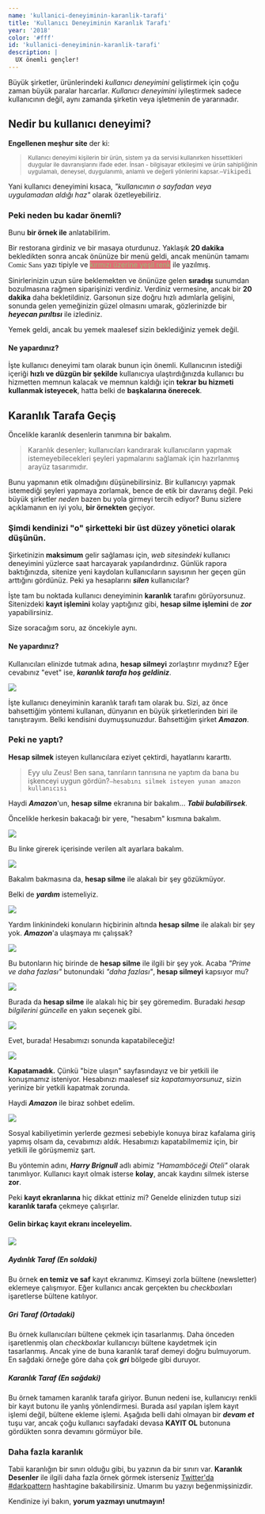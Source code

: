 ```yaml
---
name: 'kullanici-deneyiminin-karanlik-tarafi'
title: 'Kullanıcı Deneyiminin Karanlık Tarafı'
year: '2018'
color: '#fff'
id: 'kullanici-deneyiminin-karanlik-tarafi'
description: |
  UX önemli gençler!
---
```


Büyük şirketler, ürünlerindeki _kullanıcı deneyimini_ geliştirmek için çoğu zaman büyük paralar harcarlar. _Kullanıcı deneyimini_ iyileştirmek sadece kullanıcının değil, aynı zamanda şirketin veya işletmenin de yararınadır.

## Nedir bu kullanıcı deneyimi?

**Engellenen meşhur site** der ki:

> <small>Kullanıcı deneyimi kişilerin bir ürün, sistem ya da servisi kullanırken hissettikleri duygular ile davranışlarını ifade eder. İnsan - bilgisayar etkileşimi ve ürün sahipliğinin uygulamalı, deneysel, duygulanımlı, anlamlı ve değerli yönlerini kapsar.</small>`—Vikipedi`


Yani kullanıcı deneyimini kısaca, _"kullanıcının o sayfadan veya uygulamadan aldığı haz"_ olarak özetleyebiliriz.

### Peki neden bu kadar önemli?

Bunu **bir örnek ile** anlatabilirim.

Bir restorana girdiniz ve bir masaya oturdunuz. Yaklaşık **20 dakika** bekledikten sonra ancak önünüze bir menü geldi, ancak menünün tamamı <span style='font-family: "Comic Sans MS";'>Comic Sans</span> yazı tipiyle ve <span style='background: #e06c75;color: #98c379;'>kırmızı üzerine yeşil renk</span> ile yazılmış.

Sinirlerinizin uzun süre beklemekten ve önünüze gelen **sıradışı** sunumdan bozulmasına rağmen siparişinizi verdiniz. Verdiniz vermesine, ancak bir **20 dakika** daha bekletildiniz. Garsonun size doğru hızlı adımlarla gelişini, sonunda gelen yemeğinizin güzel olmasını umarak, gözlerinizde bir **_heyecan pırıltısı_** ile izlediniz.

Yemek geldi, ancak bu yemek maalesef sizin beklediğiniz yemek değil.

#### Ne yapardınız?

İşte kullanıcı deneyimi tam olarak bunun için önemli. Kullanıcının istediği içeriği **hızlı ve düzgün bir şekilde** kullanıcıya ulaştırdığınızda kullanıcı bu hizmetten memnun kalacak ve memnun kaldığı için **tekrar bu hizmeti kullanmak isteyecek**, hatta belki de **başkalarına önerecek**.

## Karanlık Tarafa Geçiş

Öncelikle karanlık desenlerin tanımına bir bakalım.

> Karanlık desenler; kullanıcıları kandırarak kullanıcıların yapmak istemeyebilecekleri şeyleri yapmalarını sağlamak için hazırlanmış arayüz tasarımıdır.

Bunu yapmanın etik olmadığını düşünebilirsiniz. Bir kullanıcıyı yapmak istemediği şeyleri yapmaya zorlamak, bence de etik bir davranış değil. Peki büyük şirketler _neden_ bazen bu yola girmeyi tercih ediyor? Bunu sizlere açıklamanın en iyi yolu, **bir örnekten** geçiyor. 

### Şimdi kendinizi "o" şirketteki bir üst düzey yönetici olarak düşünün.

Şirketinizin **maksimum** gelir sağlaması için, _web sitesindeki_ kullanıcı deneyimini yüzlerce saat harcayarak yapılandırdınız. Günlük rapora baktığınızda, sitenize yeni kaydolan kullanıcıların sayısının her geçen gün arttığını gördünüz. Peki ya hesaplarını **_silen_** kullanıcılar?

İşte tam bu noktada kullanıcı deneyiminin **karanlık** tarafını görüyorsunuz. Sitenizdeki **kayıt işlemini** kolay yaptığınız gibi, **hesap silme işlemini** de **_zor_** yapabilirsiniz. 

Size soracağım soru, az öncekiyle aynı.
#### Ne yapardınız?

Kullanıcıları elinizde tutmak adına, **hesap silmeyi** zorlaştırır mıydınız? Eğer cevabınız "evet" ise, **_karanlık tarafa hoş geldiniz_**.

![](/assets/kullanici-deneyiminin-karanlik-tarafi/dw.svg)

İşte kullanıcı deneyiminin karanlık tarafı tam olarak bu. Sizi, az önce bahsettiğim yöntemi kullanan, dünyanın en büyük şirketlerinden biri ile tanıştırayım. Belki kendisini duymuşsunuzdur. Bahsettiğim şirket **_Amazon_**.

### Peki ne yaptı?

**Hesap silmek** isteyen kullanıcılara eziyet çektirdi, hayatlarını kararttı.

>Eyy ulu Zeus! Ben sana, tanrıların tanrısına ne yaptım da bana bu işkenceyi uygun gördün?`—hesabını silmek isteyen yunan amazon kullanıcısı`

Haydi **_Amazon_**'un, **hesap silme** ekranına bir bakalım... **_Tabii bulabilirsek_**.

Öncelikle herkesin bakacağı bir yere, "hesabım" kısmına bakalım.

![](/assets/kullanici-deneyiminin-karanlik-tarafi/1.webp)

Bu linke girerek içerisinde verilen alt ayarlara bakalım.

![](/assets/kullanici-deneyiminin-karanlik-tarafi/2.webp)

Bakalım bakmasına da, **hesap silme** ile alakalı bir şey gözükmüyor.

Belki de **_yardım_** istemeliyiz.

![](/assets/kullanici-deneyiminin-karanlik-tarafi/3.webp)

Yardım linkinindeki konuların hiçbirinin altında **hesap silme** ile alakalı bir şey yok. **_Amazon_**'a ulaşmaya mı çalışsak?

![](/assets/kullanici-deneyiminin-karanlik-tarafi/4.webp)

Bu butonların hiç birinde de **hesap silme** ile ilgili bir şey yok. Acaba _"Prime ve daha fazlası"_ butonundaki _"daha fazlası"_, **hesap silmeyi** kapsıyor mu?

![](/assets/kullanici-deneyiminin-karanlik-tarafi/5.webp)

Burada da **hesap silme** ile alakalı hiç bir şey göremedim. Buradaki _hesap bilgilerini güncelle_ en yakın seçenek gibi.

![](/assets/kullanici-deneyiminin-karanlik-tarafi/6.webp)

Evet, burada! Hesabımızı sonunda kapatabileceğiz!

![](/assets/kullanici-deneyiminin-karanlik-tarafi/7.webp)

**Kapatamadık.** Çünkü "bize ulaşın" sayfasındayız ve bir yetkili ile konuşmamız isteniyor. Hesabınızı maalesef siz _kapatamıyorsunuz_, sizin yerinize bir yetkili kapatmak zorunda.

Haydi **_Amazon_** ile biraz sohbet edelim.

![](/assets/kullanici-deneyiminin-karanlik-tarafi/8.webp)

Sosyal kabiliyetimin yerlerde gezmesi sebebiyle konuya biraz kafalama giriş yapmış olsam da, cevabımızı aldık. Hesabımızı kapatabilmemiz için, bir yetkili ile görüşmemiz şart.

Bu yöntemin adını, **_Harry Brignull_** adlı abimiz _"Hamamböceği Oteli"_ olarak tanımlıyor. Kullanıcı kayıt olmak isterse **kolay**, ancak kaydını silmek isterse **zor**.

Peki **kayıt ekranlarına** hiç dikkat ettiniz mi? Genelde elinizden tutup sizi **karanlık tarafa** çekmeye çalışırlar.

#### Gelin birkaç kayıt ekranı inceleyelim.

![](/assets/kullanici-deneyiminin-karanlik-tarafi/regall.svg)

##### Aydınlık Taraf (En soldaki)
Bu örnek **en temiz ve saf** kayıt ekranımız. Kimseyi zorla bültene (newsletter) eklemeye çalışmıyor. Eğer kullanıcı ancak gerçekten bu *checkbox*ları işaretlerse bültene katılıyor. 

##### Gri Taraf (Ortadaki)
Bu örnek kullanıcıları bültene çekmek için tasarlanmış. Daha önceden işaretlenmiş olan *checkbox*lar kullanıcıyı bültene kaydetmek için tasarlanmış. Ancak yine de buna karanlık taraf demeyi doğru bulmuyorum. En sağdaki örneğe göre daha çok **_gri_** bölgede gibi duruyor.

##### Karanlık Taraf (En sağdaki)
Bu örnek tamamen karanlık tarafa giriyor. Bunun nedeni ise, kullanıcıyı renkli bir kayıt butonu ile yanlış yönlendirmesi. Burada asıl yapılan işlem kayıt işlemi değil, bültene ekleme işlemi. Aşağıda belli dahi olmayan bir **_devam et_** tuşu var, ancak çoğu kullanıcı sayfadaki devasa **KAYIT OL** butonuna gördükten sonra devamını görmüyor bile.

### Daha fazla karanlık

Tabii karanlığın bir sınırı olduğu gibi, bu yazının da bir sınırı var. **Karanlık Desenler** ile ilgili daha fazla örnek görmek isterseniz [Twitter'da #darkpattern] hashtagine bakabilirsiniz. Umarım bu yazıyı beğenmişsinizdir. 

Kendinize iyi bakın, **yorum yazmayı unutmayın!**



[Twitter'da #darkpattern]:https://twitter.com/hashtag/darkpattern